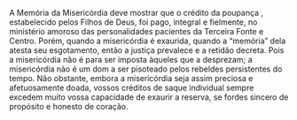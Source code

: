 ﻿A Memória da Misericórdia deve mostrar que o crédito da poupança , estabelecido pelos Filhos de Deus, foi pago, integral e fielmente, no ministério amoroso das personalidades pacientes da Terceira Fonte e Centro. Porém, quando a misericórdia é exaurida, quando a “memória” dela atesta seu esgotamento, então a justiça prevalece e a retidão  decreta. Pois a misericórdia não é para ser imposta àqueles que a desprezam; a misericórdia não é um dom a ser pisoteado pelos rebeldes persistentes do tempo. Não obstante, embora a misericórdia seja assim preciosa e afetuosamente doada, vossos créditos de saque individual sempre excedem muito vossa capacidade de exaurir a reserva, se fordes sincero de propósito e honesto de coração.